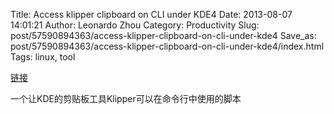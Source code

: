 Title: Access klipper clipboard on CLI under KDE4
Date: 2013-08-07 14:01:21
Author: Leonardo Zhou
Category: Productivity
Slug: post/57590894363/access-klipper-clipboard-on-cli-under-kde4
Save_as: post/57590894363/access-klipper-clipboard-on-cli-under-kde4/index.html
Tags: linux, tool

[链接][]

<!-- PELICAN_BEGIN_SUMMARY -->
一个让KDE的剪贴板工具Klipper可以在命令行中使用的脚本
<!-- PELICAN_END_SUMMARY -->

  [链接]: http://milianw.de/code-snippets/access-klipper-clipboard-on-cli-under-kde4

